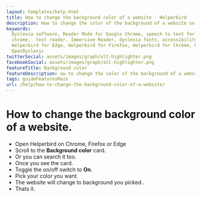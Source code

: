 ```yaml
---
layout: templates/help.html
title: How to change the background color of a website - Helperbird
description: How to change the color of the background of a website on Safrai, Chrome, Firefox or Edge.
keywords:
  Dyslexia software, Reader Mode for Google Chrome, speech to text for chrome, Text to speech for
  chrome,  text reader, Immersive Reader, dyslexia fonts, accessibility software, dyslexia software,
  Helperbird for Edge, Helperbird for Firefox, Helperbird for Chrome, Opendyslexic for Chrome,
  OpenDyslexic
twitterSocial: assets/images/graph/alt-highlighter.png
facebookSocial: assets/images/graph/alt-highlighter.png
featureTitle: Background color
featureDescription: ow to change the color of the background of a website on Safrai, Chrome, Firefox or Edge.
tags: guideFeaturesMain
url: /help/how-to-change-the-background-color-of-a-website/
---
```



# How to change the background color of a website.
- Open Helperbird on Chrome, Firefox or Edge
- Scroll to the **Background color** card.
- Or you can search it too.
- Once you see the card.
- Toggle the on/off switch to **On**.
- Pick your color you want.
- The website will change to background you picked..
- Thats it.
